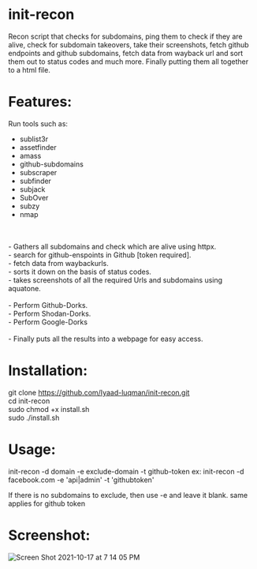 # init-recon
Recon script that checks for subdomains, ping them to check if they are alive, check for subdomain takeovers, take their screenshots, fetch github endpoints and github subdomains, fetch data from wayback url and sort them out to status codes and much more. Finally putting them all together to a html file.

# Features:
Run tools such as:
-  sublist3r
- assetfinder
- amass
- github-subdomains
- subscraper
- subfinder
- subjack
- SubOver
- subzy
- nmap
<br />
<br />
- Gathers all subdomains and check which are alive using httpx. <br />
- search for github-enspoints in Github [token required]. <br />
- fetch data from waybackurls. <br />
- sorts it down on the basis of status codes. <br />
- takes screenshots of all the required Urls and subdomains using aquatone. <br />
<br />
- Perform Github-Dorks. <br />
- Perform Shodan-Dorks. <br />
- Perform Google-Dorks <br />
<br />
- Finally puts all the results into a webpage for easy access.

# Installation:
git clone https://github.com/Iyaad-luqman/init-recon.git  <br />
cd init-recon <br />
sudo chmod +x install.sh <br />
sudo ./install.sh <br />

# Usage: 
init-recon -d domain -e exclude-domain -t github-token
ex: 
  init-recon -d facebook.com -e 'api|admin' -t 'githubtoken'
 
If there is no subdomains to exclude, then use -e and leave it blank. same applies for github token 

# Screenshot: 
![Screen Shot 2021-10-17 at 7 14 05 PM](https://user-images.githubusercontent.com/86549899/137629914-c97eb65c-7a5f-4b2c-88ac-049b1810edfb.png)

  
